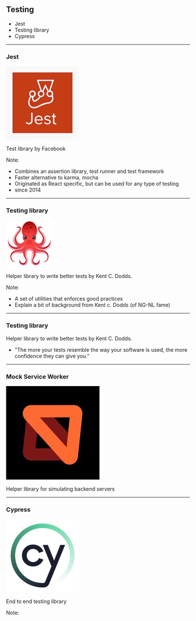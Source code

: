 ## Testing

- Jest
- Testing library
- Cypress

---

### Jest

<img src="img/jest.jpg" alt="Jest logo" width="200"/>

Test library by Facebook

Note:

- Combines an assertion library, test runner and test framework
- Faster alternative to karma, mocha
- Originated as React specific, but can be used for any type of testing
- since 2014

---

### Testing library

![Testing library logo](img/octopus.png)

Helper library to write better tests by Kent C. Dodds.

Note:

- A set of utilities that enforces good practices
- Explain a bit of background from Kent c. Dodds (of NG-NL fame)

---

### Testing library

Helper library to write better tests by Kent C. Dodds.

- "The more your tests resemble the way your software is used, the more confidence they can give you."

---

### Mock Service Worker

![MSW logo](img/msw.jpeg)

Helper library for simulating backend servers

---

### Cypress

<img src="img/cypress.jpeg" alt="Cypress logo" width="200"/>

End to end testing library

Note:
